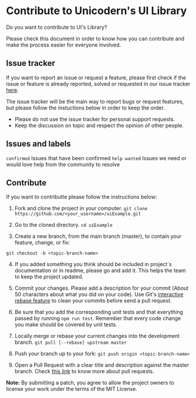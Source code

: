 # Contribute to Unicodern's UI Library

Do you want to contribute to UI's Library?

Please check this document in order to know how you can contribute and make the process easier for everyone involved.

## Issue tracker

If you want to report an issue or request a feature, please first check if the issue or feature is already reported, solved or requested in our issue tracker [here](https://github.com/unicoderns/uiExample/issues).

The issue tracker will be the main way to report bugs or request features, but please follow the instuctions below in order to keep the order.

- Please do not use the issue tracker for personal support requests.
- Keep the discussion on topic and respect the opinion of other people.

## Issues and labels

`confirmed` Issues that have been confirmed
`help wanted` Issues we need or would love help from the community to resolve

## Contribute

If you want to contributte please follow the instructions below:

1. Fork and clone the project in your computer.
   `git clone https://github.com/<your_username>/uiExample.git`

2. Go to the cloned directory.
   `cd uiExample`

3. Create a new branch, from the main branch (master), to contain your feature, change, or fix:

`git checkout -b <topic-branch-name>`

4. If you added something you think should be included in project´s documentation or in readme, please go and add it. This helps the team to keep the project updated.

5. Commit your changes. Please add a description for your commit (About 50 characters about what you did on your code). Use Git's [interactive rebase feature](https://help.github.com/en/github/using-git/about-git-rebase) to clean your commits before send a pull request.

6. Be sure that you add the corresponding unit tests and that everything passed by running `npm run test`. Remember that every code change you make should be covered by unit tests.

7. Locally merge or rebase your current changes into the development branch.
   `git pull [--rebase] upstream master`

8. Push your branch up to your fork:
   `git push origin <topic-branch-name>`

9. Open a Pull Request with a clear title and description against the master branch. Check [this link](https://help.github.com/en/github/collaborating-with-issues-and-pull-requests/about-pull-requests) to know more about pull requests.

**Note:** By submitting a patch, you agree to allow the project owners to license your work under the terms of the MIT License.
